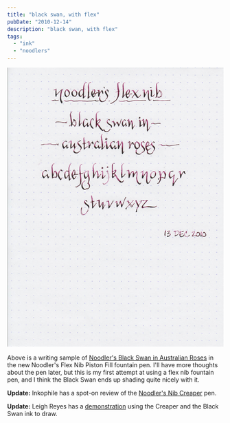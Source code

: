 ```yaml
---
title: "black swan, with flex"
pubDate: "2010-12-14"
description: "black swan, with flex"
tags:
  - "ink"
  - "noodlers"
---
```


![](noodlers-black-swan-flex-nib.jpg)

Above is a writing sample of [Noodler's Black Swan in Australian Roses](/blog/2010/11/30/ink-review-noodlers-black-swan-in-australian-roses/) in the new Noodler's Flex Nib Piston Fill fountain pen. I'll have more thoughts about the pen later, but this is my first attempt at using a flex nib fountain pen, and I think the Black Swan ends up shading quite nicely with it.

**Update:** Inkophile has a spot-on review of the [Noodler's Nib Creaper](http://inkophile.wordpress.com/2010/12/17/black-swan-in-australian-roses-charms-a-noodlers-flex-pen/) pen.

**Update:** Leigh Reyes has a [demonstration](http://www.leighreyes.com/blog/?p=3054) using the Creaper and the Black Swan ink to draw.
